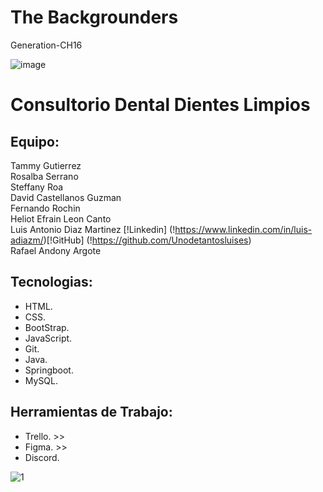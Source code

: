 # The Backgrounders
Generation-CH16

![image](https://user-images.githubusercontent.com/85137930/184547592-df4ccd4a-f605-45b1-a137-ca8c08feb6b8.png)

# Consultorio Dental Dientes Limpios
## Equipo:

Tammy Gutierrez <br>
Rosalba Serrano <br>
Steffany Roa  <br>
David Castellanos Guzman  <br>
Fernando Rochin  <br>
Heliot Efrain Leon Canto  <br>
Luis Antonio Diaz Martinez [!Linkedin] (!https://www.linkedin.com/in/luis-adiazm/)[!GitHub] (!https://github.com/Unodetantosluises) <br>
Rafael Andony Argote  <br>

## Tecnologias:<br>
+ HTML. <br>
+ CSS. <br>
+ BootStrap.<br>
+ JavaScript. <br>
+ Git.<br>
+ Java. <br>
+ Springboot. <br>
+ MySQL. <br>

## Herramientas de Trabajo: <br>
+ Trello. >> <br>
+ Figma. >> <br>
+ Discord. 


![1](https://user-images.githubusercontent.com/85137930/185658295-32b3f056-86e9-466c-9cc5-51cd50d99dfb.png)

